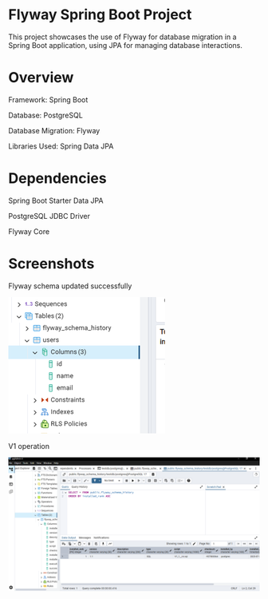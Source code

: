 # Flyway Spring Boot Project
This project showcases the use of Flyway for database migration in a Spring Boot application, using JPA for managing database interactions.
# Overview
Framework: Spring Boot

Database: PostgreSQL

Database Migration: Flyway

Libraries Used: Spring Data JPA

# Dependencies 
Spring Boot Starter Data JPA

PostgreSQL JDBC Driver

Flyway Core


# Screenshots
Flyway schema updated successfully

![flywayconnected Image](flyway.png)

V1 operation

![version1 Image](Full1.png)
